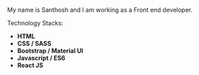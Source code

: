 My name is Santhosh and I am working as a Front end developer.

Technology Stacks:<br>
<strong><ul>
  <li>HTML</li>
  <li>CSS / SASS </li>
  <li>Bootstrap / Material UI</li>
  <li>Javascript / ES6</li>
  <li>React JS</li>
 </ul> </strong>



